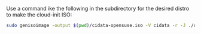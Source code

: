 Use a command ike the following in the subdirectory for the desired distro to make the cloud-init ISO:

```bash
sudo genisoimage -output $(pwd)/cidata-opensuse.iso -V cidata -r -J ./user-data ./meta-data
```
